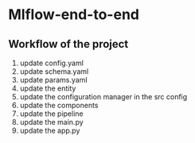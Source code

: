 # Mlflow-end-to-end 

## Workflow of the project 

1. update config.yaml
2. update schema.yaml 
3. update params.yaml 
4. update the entity 
5. update the configuration manager in the src config 
6. update the components 
7. update the pipeline 
8. update the main.py 
9. update the app.py 